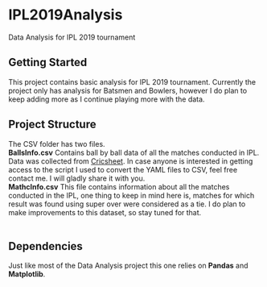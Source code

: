 # IPL2019Analysis
Data Analysis for IPL 2019 tournament

## Getting Started
This project contains basic analysis for IPL 2019 tournament. Currently the project only has analysis for Batsmen and Bowlers, however I do plan to keep adding more as I continue playing more with the data.

## Project Structure
The CSV folder has two files.
<br>
<b>BallsInfo.csv</b> Contains ball by ball data of all the matches conducted in IPL. Data was collected from [Cricsheet](https://cricsheet.org/). In case anyone is interested in getting access to the script I used to convert the YAML files to CSV, feel free contact me. I will gladly share it with you.
<br>
<b>MathcInfo.csv</b> This file contains information about all the matches conducted in the IPL, one thing to keep in mind here is, matches for which result was found using super over were considered as a tie. I do plan to make improvements to this dataset, so stay tuned for that.
<br>
<br>

## Dependencies
Just like most of the Data Analysis project this one relies on <b>Pandas</b> and <b>Matplotlib</b>.
